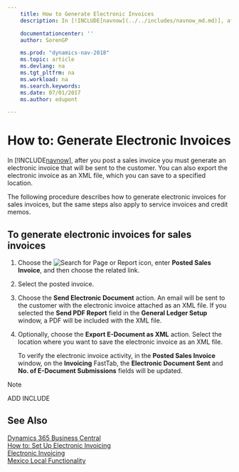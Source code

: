 ```yaml
---
    title: How to Generate Electronic Invoices
    description: In [!INCLUDE[navnow](../../includes/navnow_md.md)], after you post a sales invoice you must generate an electronic invoice that will be sent to the customer. You can also export the electronic invoice as an XML file, which you can save to a specified location.

    documentationcenter: ''
    author: SorenGP

    ms.prod: "dynamics-nav-2018"
    ms.topic: article
    ms.devlang: na
    ms.tgt_pltfrm: na
    ms.workload: na
    ms.search.keywords:
    ms.date: 07/01/2017
    ms.author: edupont

---
```

# How to: Generate Electronic Invoices
In [!INCLUDE[navnow](../../includes/navnow_md.md)], after you post a sales invoice you must generate an electronic invoice that will be sent to the customer. You can also export the electronic invoice as an XML file, which you can save to a specified location.  

The following procedure describes how to generate electronic invoices for sales invoices, but the same steps also apply to service invoices and credit memos.  

## To generate electronic invoices for sales invoices  

1.  Choose the ![Search for Page or Report](../../media/ui-search/search_small.png "Search for Page or Report icon") icon, enter **Posted Sales Invoice**, and then choose the related link.  
2.  Select the posted invoice.  
3.  Choose the **Send Electronic Document** action. An email will be sent to the customer with the electronic invoice attached as an XML file. If you selected the **Send PDF Report** field in the **General Ledger Setup** window, a PDF will be included with the XML file.  
4.  Optionally, choose the **Export E-Document as XML** action. Select the location where you want to save the electronic invoice as an XML file.  

    To verify the electronic invoice activity, in the **Posted Sales Invoice** window, on the **Invoicing** FastTab, the **Electronic Document Sent** and **No. of E-Document Submissions** fields will be updated.  

> [!NOTE]  
>  ADD INCLUDE<!--[!INCLUDE[bp_refimplementation](../../includes/bp_refimplementation_md.md)]-->  

## See Also
[Dynamics 365 Business Central](https://docs.microsoft.com/dynamics365/business-central/)  
[How to: Set Up Electronic Invoicing](how-to-set-up-electronic-invoicing.md)   
  [Electronic Invoicing](electronic-invoicing.md)  
  [Mexico Local Functionality](mexico-local-functionality.md)
